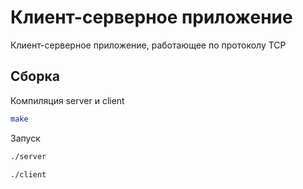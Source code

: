 # Клиент-серверное приложение
Клиент-серверное приложение, работающее по протоколу TCP
## Сборка

Компиляция server и client
```bash
make
```
Запуск
```bash
./server
```
```bash
./client
```

